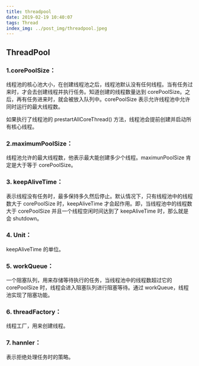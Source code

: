 ```yaml
---
title: threadpool
date: 2019-02-19 10:40:07
tags: Thread
index_img: ../post_img/threadpool.jpeg
---
```


## ThreadPool

### 1.**corePoolSize**：

线程池的核心池大小，在创建线程池之后，线程池默认没有任何线程。当有任务过来时，才会去创建线程并执行任务。知道创建的线程数量达到 corePoolSize。之后，再有任务进来时，就会被放入队列中。corePoolSize 表示允许线程池中允许同时运行的最大线程数。

如果执行了线程池的 prestartAllCoreThread() 方法，线程池会提前创建并启动所有核心线程。

### 2.**maximumPoolSize**：

线程池允许的最大线程数，他表示最大能创建多少个线程。maximunPoolSize 肯定是大于等于 corePoolSize。

### 3. **keepAliveTime**：

表示线程没有任务时，最多保持多久然后停止。默认情况下，只有线程池中的线程数大于 corePoolSize 时，keepAliveTime 才会起作用。即，当线程池中的线程数大于 corePoolSize 并且一个线程空闲时间达到了 keepAliveTime 时，那么就是会 shutdown。

### 4. **Unit**：

keepAliveTime 的单位。

### 5. **workQueue**：

一个阻塞队列，用来存储等待执行的任务，当线程池中的线程数超过它的 corePoolSize 时，线程会进入阻塞队列进行阻塞等待。通过 workQueue，线程池实现了阻塞功能。

### 6. **threadFactory**：

线程工厂，用来创建线程。

### 7. **hannler**：

表示拒绝处理任务时的策略。